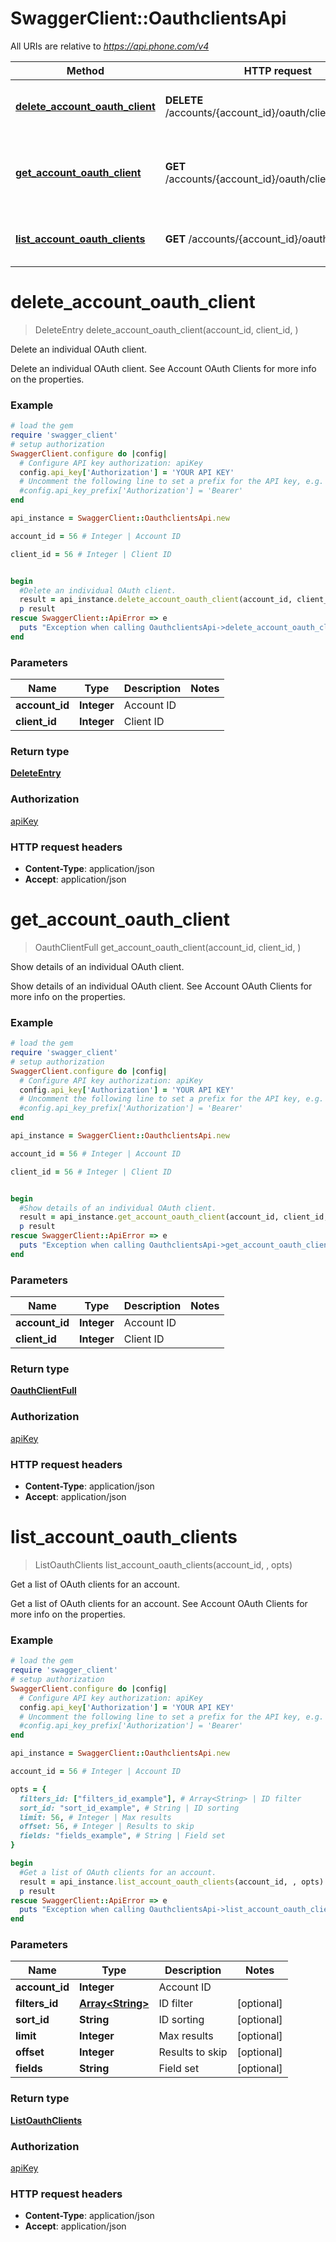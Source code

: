 # SwaggerClient::OauthclientsApi

All URIs are relative to *https://api.phone.com/v4*

Method | HTTP request | Description
------------- | ------------- | -------------
[**delete_account_oauth_client**](OauthclientsApi.md#delete_account_oauth_client) | **DELETE** /accounts/{account_id}/oauth/clients/{client_id} | Delete an individual OAuth client.
[**get_account_oauth_client**](OauthclientsApi.md#get_account_oauth_client) | **GET** /accounts/{account_id}/oauth/clients/{client_id} | Show details of an individual OAuth client.
[**list_account_oauth_clients**](OauthclientsApi.md#list_account_oauth_clients) | **GET** /accounts/{account_id}/oauth/clients | Get a list of OAuth clients for an account.


# **delete_account_oauth_client**
> DeleteEntry delete_account_oauth_client(account_id, client_id, )

Delete an individual OAuth client.

Delete an individual OAuth client. See Account OAuth Clients for more info on the properties.

### Example
```ruby
# load the gem
require 'swagger_client'
# setup authorization
SwaggerClient.configure do |config|
  # Configure API key authorization: apiKey
  config.api_key['Authorization'] = 'YOUR API KEY'
  # Uncomment the following line to set a prefix for the API key, e.g. 'Bearer' (defaults to nil)
  #config.api_key_prefix['Authorization'] = 'Bearer'
end

api_instance = SwaggerClient::OauthclientsApi.new

account_id = 56 # Integer | Account ID

client_id = 56 # Integer | Client ID


begin
  #Delete an individual OAuth client.
  result = api_instance.delete_account_oauth_client(account_id, client_id, )
  p result
rescue SwaggerClient::ApiError => e
  puts "Exception when calling OauthclientsApi->delete_account_oauth_client: #{e}"
end
```

### Parameters

Name | Type | Description  | Notes
------------- | ------------- | ------------- | -------------
 **account_id** | **Integer**| Account ID | 
 **client_id** | **Integer**| Client ID | 

### Return type

[**DeleteEntry**](DeleteEntry.md)

### Authorization

[apiKey](../README.md#apiKey)

### HTTP request headers

 - **Content-Type**: application/json
 - **Accept**: application/json



# **get_account_oauth_client**
> OauthClientFull get_account_oauth_client(account_id, client_id, )

Show details of an individual OAuth client.

Show details of an individual OAuth client. See Account OAuth Clients for more info on the properties.

### Example
```ruby
# load the gem
require 'swagger_client'
# setup authorization
SwaggerClient.configure do |config|
  # Configure API key authorization: apiKey
  config.api_key['Authorization'] = 'YOUR API KEY'
  # Uncomment the following line to set a prefix for the API key, e.g. 'Bearer' (defaults to nil)
  #config.api_key_prefix['Authorization'] = 'Bearer'
end

api_instance = SwaggerClient::OauthclientsApi.new

account_id = 56 # Integer | Account ID

client_id = 56 # Integer | Client ID


begin
  #Show details of an individual OAuth client.
  result = api_instance.get_account_oauth_client(account_id, client_id, )
  p result
rescue SwaggerClient::ApiError => e
  puts "Exception when calling OauthclientsApi->get_account_oauth_client: #{e}"
end
```

### Parameters

Name | Type | Description  | Notes
------------- | ------------- | ------------- | -------------
 **account_id** | **Integer**| Account ID | 
 **client_id** | **Integer**| Client ID | 

### Return type

[**OauthClientFull**](OauthClientFull.md)

### Authorization

[apiKey](../README.md#apiKey)

### HTTP request headers

 - **Content-Type**: application/json
 - **Accept**: application/json



# **list_account_oauth_clients**
> ListOauthClients list_account_oauth_clients(account_id, , opts)

Get a list of OAuth clients for an account.

Get a list of OAuth clients for an account. See Account OAuth Clients for more info on the properties.

### Example
```ruby
# load the gem
require 'swagger_client'
# setup authorization
SwaggerClient.configure do |config|
  # Configure API key authorization: apiKey
  config.api_key['Authorization'] = 'YOUR API KEY'
  # Uncomment the following line to set a prefix for the API key, e.g. 'Bearer' (defaults to nil)
  #config.api_key_prefix['Authorization'] = 'Bearer'
end

api_instance = SwaggerClient::OauthclientsApi.new

account_id = 56 # Integer | Account ID

opts = { 
  filters_id: ["filters_id_example"], # Array<String> | ID filter
  sort_id: "sort_id_example", # String | ID sorting
  limit: 56, # Integer | Max results
  offset: 56, # Integer | Results to skip
  fields: "fields_example", # String | Field set
}

begin
  #Get a list of OAuth clients for an account.
  result = api_instance.list_account_oauth_clients(account_id, , opts)
  p result
rescue SwaggerClient::ApiError => e
  puts "Exception when calling OauthclientsApi->list_account_oauth_clients: #{e}"
end
```

### Parameters

Name | Type | Description  | Notes
------------- | ------------- | ------------- | -------------
 **account_id** | **Integer**| Account ID | 
 **filters_id** | [**Array&lt;String&gt;**](String.md)| ID filter | [optional] 
 **sort_id** | **String**| ID sorting | [optional] 
 **limit** | **Integer**| Max results | [optional] 
 **offset** | **Integer**| Results to skip | [optional] 
 **fields** | **String**| Field set | [optional] 

### Return type

[**ListOauthClients**](ListOauthClients.md)

### Authorization

[apiKey](../README.md#apiKey)

### HTTP request headers

 - **Content-Type**: application/json
 - **Accept**: application/json



